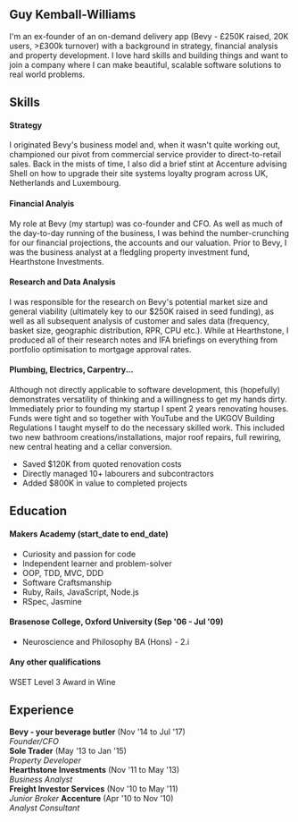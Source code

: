 ## Guy Kemball-Williams

I'm an ex-founder of an on-demand delivery app (Bevy - £250K raised, 20K users, >£300k turnover) with a background in strategy, financial analysis and property development. I love hard skills and building things and want to join a company where I can make beautiful, scalable software solutions to real world problems.

## Skills

#### Strategy

I originated Bevy's business model and, when it wasn't quite working out, championed our pivot from commercial service provider to direct-to-retail sales. Back in the mists of time, I also did a brief stint at Accenture advising Shell on how to upgrade their site systems loyalty program across UK, Netherlands and Luxembourg.

#### Financial Analyis

My role at Bevy (my startup) was co-founder and CFO. As well as much of the day-to-day running of the business, I was behind the number-crunching for our financial projections, the accounts and our valuation. Prior to Bevy, I was the business analyst at a fledgling property investment fund, Hearthstone Investments.

#### Research and Data Analysis

I was responsible for the research on Bevy's potential market size and general viability (ultimately key to our $250K raised in seed funding), as well as all subsequent analysis of customer and sales data (frequency, basket size, geographic distribution, RPR, CPU etc.). While at Hearthstone, I produced all of their research notes and IFA briefings on everything from portfolio optimisation to mortgage approval rates.

#### Plumbing, Electrics, Carpentry...

Although not directly applicable to software development, this (hopefully) demonstrates versatility of thinking and a willingness to get my hands dirty. Immediately prior to founding my startup I spent 2 years renovating houses. Funds were tight and so together with YouTube and the UKGOV Building Regulations I taught myself to do the necessary skilled work. This included two new bathroom creations/installations, major roof repairs, full rewiring, new central heating and a cellar conversion.

- Saved $120K from quoted renovation costs
- Directly managed 10+ labourers and subcontractors
- Added $800K in value to completed projects


## Education

#### Makers Academy (start_date to end_date)

- Curiosity and passion for code
- Independent learner and problem-solver
- OOP, TDD, MVC, DDD
- Software Craftsmanship
- Ruby, Rails, JavaScript, Node.js
- RSpec, Jasmine

#### Brasenose College, Oxford University (Sep '06 - Jul '09)

- Neuroscience and Philosophy BA (Hons) - 2.i

#### Any other qualifications
WSET Level 3 Award in Wine

## Experience

**Bevy - your beverage butler** (Nov '14 to Jul '17)    
*Founder/CFO*  
**Sole Trader** (May '13 to Jan '15)   
*Property Developer*  
**Hearthstone Investments** (Nov '11 to May '13)   
*Business Analyst*  
**Freight Investor Services** (Nov '10 to May '11)   
*Junior Broker*
**Accenture** (Apr '10 to Nov '10)   
*Analyst Consultant*    
